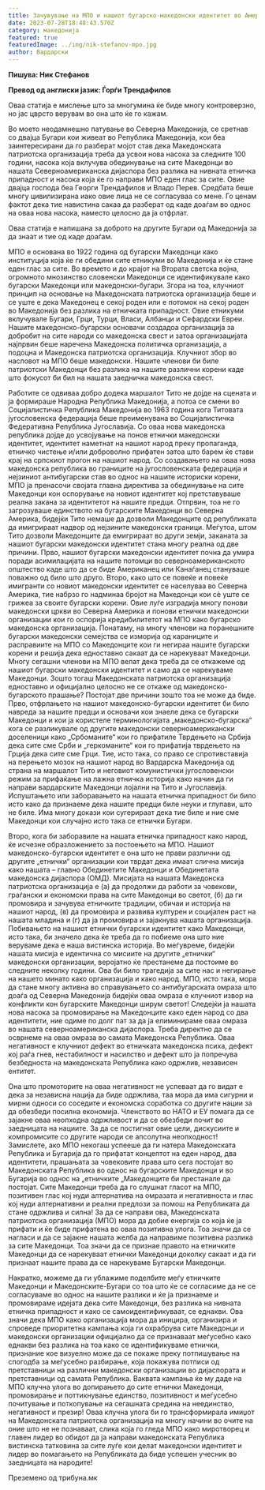 ```yaml
---
title: Зачувување на МПО и нашиот бугарско-македонски идентитет во Америка
date: 2023-07-28T18:48:43.570Z
category: македонија
featured: true
featuredImage: ../img/nik-stefanov-mpo.jpg
author: Вардарски
---
```

<!--StartFragment-->

**Пишува: Ник Стефанов**

**Превод од англиски јазик: Ѓорѓи Трендафилов**

Оваа статија е мислење што за многумина ќе биде многу контроверзно, но јас цврсто верувам во она што ќе го кажам.

Во моето неодамнешно патување во Северна Македонија, се сретнав со двајца Бугари кои живеат во Република Македонија, кои беа заинтересирани да го разберат мојот став дека Македонската патриотска организација треба да усвои нова насока за следните 100 години, насока која вклучува обединување на сите Македонци во нашата Северноамериканска дијаспора без разлика на нивната етничка припадност и насока која ќе го направи МПО еден глас за сите. Овие двајца господа беа Георги Трендафилов и Владо Перев. Средбата беше многу цивилизирана иако овие лица не се согласуваа со мене. Го ценам фактот дека тие навистина сакаа да разберат од каде доаѓам во однос на оваа нова насока, наместо целосно да ја отфрлат.

Оваа статија е напишана за доброто на другите Бугари од Македонија за да знаат и тие од каде доаѓам.

МПО е основана во 1922 година од бугарски Македонци како институција која ќе ги обедини сите етникуми во Македонија и ќе стане еден глас за сите. Во времето и до крајот на Втората светска војна, огромното мнозинство словенски Македонци се идентификувале како бугарски Македонци или македонски-бугари. Згора на тоа, клучниот принцип на основање на Македонската патриотска организација беше и се уште е дека Македонец е секој роден или е потомок на секој роден во Македонија без разлика на етничката припадност. Овие етникуми вклучувале Бугари, Грци, Турци, Власи, Албанци и Сефардски Евреи. Нашите македонско-бугарски основачи создадоа организација за добробит на сите народи со македонска свест и затоа организацијата најпрвин беше наречена Македонска политичка организација, а подоцна и Македонска патриотска организација. Клучниот збор во насловот на МПО беше македонски. Нашите членови би биле патриотски Македонци без разлика на нашите различни корени каде што фокусот би бил на нашата заедничка македонска свест.

Работите се одвиваа добро додека маршалот Тито не дојде на сцената и ја формираше Народна Република Македонија, а потоа се смени во Социјалистичка Република Македонија во 1963 година кога Титовата југословенска федерација беше преименувана во Социјалистичка Федеративна Република Југославија. Со оваа нова македонска република дојде до усвојување на понов етнички македонски идентитет, идентитет наметнат на нашиот народ преку пропаганда, етничко чистење и/или доброволно прифатен затоа што барем ќе стави крај на српскиот прогон на нашиот народ. Со создавањето на оваа нова македонска република во границите на југословенската федерација и нејзиниот антибугарски став во однос на нашите историски корени, МПО ја пренасочи својата главна директива за обединување на сите Македонци кон оспорување на новиот идентитет кој претставуваше реална закана за идентитетот на нашите предци. Отпрвин, тоа не го загрозуваше единството на бугарските Македонци во Северна Америка, бидејќи Тито немаше да дозволи Македонците од републиката да имигрираат надвор од нејзините македонски граници. Меѓутоа, штом Тито дозволи Македонците да емигрираат во други земји, заканата за нашиот бугарски македонски идентитет стана многу реална од две причини. Прво, нашиот бугарски македонски идентитет почна да умира поради асимилацијата на нашите потомци во северноамериканското општество каде што да се биде Американец или Канаѓанец стануваше поважно од било што друго. Второ, како што се повеќе и повеќе имигранти со новиот македонски идентитет се населуваа во Северна Америка, тие набрзо го надминаа бројот на Македонци кои сè уште се грижеа за своите бугарски корени. Овие луѓе изградија многу понови македонски цркви во Северна Америка и понови етнички македонски организации кои го оспорија кредибилитетот на МПО како бугарско македонска организација. Понатаму, на многу членови на поранешните бугарски македонски семејства се изморија од караниците и расправиите на МПО со Македонците кои ги негираа нашите бугарски корени и решија дека едноставно сакаат да се нарекуваат Македонци. Многу сегашни членови на МПО велат дека треба да се откажеме од нашиот бугарски македонски идентитет и само да се нарекуваме Македонци. Зошто тогаш Македонската патриотска организација едноставно и официјално целосно не се откаже од македонско-бугарското прашање? Постојат две причини зошто тоа не може да биде. Прво, отфрлањето на нашиот македонско-бугарски идентитет би било навреда за нашите предци и основачи кои знаеле дека се бугарски Македонци и кои ја користеле терминологијата „македонско-бугарска“ кога се разликувале од другите македонски северноамерикански доселеници како „Србоманите“ кои го прифатиле Тврдењето на Србија дека сите сме Срби и „геркоманите“ кои го прифатија тврдењето на Грција дека сите сме Грци. Тие, исто така, со право се спротивставија на перењето мозок на нашиот народ во Вардарска Македонија од страна на маршалот Тито и неговиот комунистички југословенски режим за прифаќање на лажна етничка историја како начин да ги направи вардарските Македонци лојални на Тито и Југославија. Испуштањето или заборавањето на нашата етничка припадност би било исто како да признаеме дека нашите предци биле неуки и глупави, што не биле. Има многу докази кои сугерираат дека тие биле и ние сме Македонци кои случајно исто така се етнички Бугари.

Второ, кога би заборавиле на нашата етничка припадност како народ, ќе исчезне образложението за постоењето на МПО. Нашиот македонско-бугарски идентитет е она што не прави различни од другите „етнички“ организации кои тврдат дека имаат слична мисија како нашата – главно Обединетите Македонци и Обединетата македонска дијаспора (ОМД). Мисијата на нашата Македонска патриотска организација е (а) да продолжи да работи за човекови, граѓански и економски права на сите Македонци во светот, (б) да ги промовира и зачувува етничките традиции, обичаи и историја на нашиот народ, (в) да промовира и развива културен и социјален раст на нашата младина и (г) да ја промовира и зајакнува нашата организација. Побивањето на нашиот етнички бугарски идентитет како Македонци, исто така, би значело дека ќе треба да го побиеме она што ние веруваме дека е наша вистинска историја. Во меѓувреме, бидејќи нашата мисија е идентична со мисиите на другите „етнички“ македонски организации, веројатно ќе престанеме да постоиме во следните неколку години. Ова би било трагедија за сите нас и негирање на нашето минато како организација и како народ. МПО, исто така, мора да стане многу активна во справувањето со антибугарската омраза што доаѓа од Северна Македонија бидејќи оваа омраза е клучниот извор на конфликти кон бугарските Македонци ширум светот! Следејќи ја нашата нова насока за промовирање на Македонците како еден народ со два идентитети, ние одиме по долг пат за да ја елиминираме оваа омраза во нашата северноамериканска дијаспора. Треба директно да се осврнеме на оваа омраза во самата Македонска Република. Оваа негативност е клучниот дефект во етничката македонска психа, дефект кој раѓа гнев, нестабилност и насилство и дефект што ја попречува безбедноста на македонската Република како одржлив, независен ентитет.

Она што промоторите на оваа негативност не успеваат да го видат е дека за независна нација да биде одржлива, таа мора да има сигурни и мирни односи со соседите и економска соработка со другите нации за да обезбеди посилна економија. Членството во НАТО и ЕУ помага да се зајакне оваа неопходна одржливост и да се обезбеди почит во заедницата на нациите. За да се постигнат овие цели, дискусиите и компромисите со другите народи се апсолутна неопходност! Замислете, ако МПО некогаш успееше да ги натера Македонската Република и Бугарија да го прифатат концептот на еден народ, два идентитети, прашањата за човековите права што сега постојат во Македонската Република во однос на бугарските Македонци и во Бугарија во однос на „етничките „Македонците би престанале да постојат. Сите Македонци треба да го слушнат гласот на МПО, позитивен глас кој нуди алтернатива на омразата и негативноста и глас кој нуди алтернативни и реални предлози за помош на Републиката да стане одржлива и силна! За да се направи ова, Македонската патриотска организација (МПО) мора да добие енергија со која ќе ја прифати и ќе биде прифатена во оваа позитивна улога. Тоа значи да се нагласи и да се зајакне нашата желба да направиме позитивна разлика за сите Македонци. Тоа значи да се признае правото на етничките Македонци да се нарекуваат етнички Македонци доколку сакаат и да ги признаат нашите права да се нарекуваме Бугарски Македонци.

Накратко, можеме да ги ублажиме поделбите меѓу етничките Македонци и Македонските-Бугари со тоа што ќе се согласиме да не се согласуваме во однос на нашите разлики и ќе ја признаеме и промовираме идејата дека сите Македонци, без разлика на нивната етничка припадност и како се самоидентификуваат, се еднакви. Ова значи дека МПО како организација мора да иницира, организира и спроведе приоритетна кампања која ги охрабрува сите Македонци и македонски организации официјално да се признаваат меѓусебно како еднакви без разлика на тоа како се идентификуваме етнички, признание кое визуелно може да се покаже преку потпишување на спогодба за меѓусебно разбирање, која покажува потписи од претставници на различни македонски организации во дијаспората и претставници од самата Република. Ваквата кампања ќе му даде на МПО клучна улога во допирањето до сите етнички Македонци, промовирање и поттикнување единство, позитивност и меѓусебно почитување и поткопување на сегашната средина на неединство, негативност и презир! Оваа клучна улога би го трансформирала имиџот на Македонската патриотска организација на многу начини во очите на оние што не не познаваат, слика која го гледа МПО како миротворец и главен лидер во обидот да ја направи македонската Република вистинска татковина за сите луѓе кои делат македонски идентитет и лидер во помагањето на Републиката да биде успешен учесник во заедницата на народите!

<!--EndFragment-->Преземено од трибуна.мк